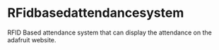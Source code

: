 # RFidbasedattendancesystem
RFID Based attendance system that can display the attendance on the adafruit website.
